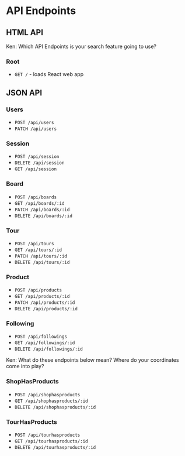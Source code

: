 # API Endpoints

## HTML API

Ken: Which API Endpoints is your search feature going to use?

### Root

- `GET /` - loads React web app

## JSON API

### Users

- `POST /api/users`
- `PATCH /api/users`

### Session

- `POST /api/session`
- `DELETE /api/session`
- `GET /api/session`

### Board

- `POST /api/boards`
- `GET /api/boards/:id`
- `PATCH /api/boards/:id`
- `DELETE /api/boards/:id`

### Tour

- `POST /api/tours`
- `GET /api/tours/:id`
- `PATCH /api/tours/:id`
- `DELETE /api/tours/:id`

### Product

- `POST /api/products`
- `GET /api/products/:id`
- `PATCH /api/products/:id`
- `DELETE /api/products/:id`

### Following
- `POST /api/followings`
- `GET /api/followings/:id`
- `DELETE /api/followings/:id`

Ken: What do these endpoints below mean? Where do your coordinates come into play?

### ShopHasProducts
- `POST /api/shophasproducts`
- `GET /api/shophasproducts/:id`
- `DELETE /api/shophasproducts/:id`

### TourHasProducts
- `POST /api/tourhasproducts`
- `GET /api/tourhasproducts/:id`
- `DELETE /api/tourhasproducts/:id`
